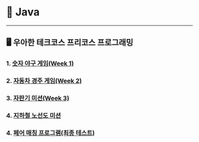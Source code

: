 # 📕 Java

---

##  🖥 우아한 테크코스 프리코스 프로그래밍

###  1. [숫자 야구 게임(Week 1)](https://github.com/HyeonbinSa/java-baseball-precourse)

###  2. [자동차 경주 게임(Week 2)](https://github.com/HyeonbinSa/java-racingcar-precourse)

### 3. [자판기 미션(Week 3)](https://github.com/HyeonbinSa/java-vendingmachine-precourse)

### 4. [지하철 노선도 미션](https://github.com/HyeonbinSa/subway-map)

### 4. [페어 매칭 프로그램(최종 테스트)](https://github.com/HyeonbinSa/java-pairmatching-precourse)

